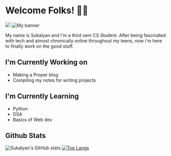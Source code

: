 # Welcome Folks! 👋👋
![](https://komarev.com/ghpvc/?username=Sukalyan2003&color=orange&style=plastic)
<img src="https://user-images.githubusercontent.com/59078776/206177054-53b6bd65-6058-4248-9d86-35df324c1b18.jpeg" alt="My banner">

My name is Sukalyan and I'm a third sem CS Student. 
After being fascinated with tech and almost chronically online throughout my teens, now i'm here to finally work on the good stuff. 

## I'm Currently Working on
- Making a Proper blog
- Compiling my notes for writing projects

## I'm Currently Learning
- Python
- DSA
- Basics of Web dev

## Github Stats

![Sukalyan's GitHub stats](https://github-readme-stats.vercel.app/api?username=Sukalyan2003&show_icons=true&theme=transparent)
[![Top Langs](https://github-readme-stats.vercel.app/api/top-langs/?username=Sukalyan2003)](https://github.com/anuraghazra/github-readme-stats)

